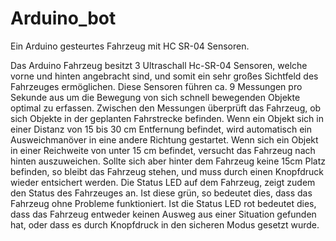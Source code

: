 ﻿# Arduino_bot
Ein Arduino gesteurtes Fahrzeug mit HC SR-04 Sensoren.


Das Arduino Fahrzeug besitzt 3 Ultraschall Hc-SR-04 Sensoren, welche vorne und hinten
angebracht sind, und somit ein sehr großes Sichtfeld des Fahrzeuges ermöglichen. Diese
Sensoren führen ca. 9 Messungen pro Sekunde aus um die Bewegung von sich schnell
bewegenden Objekte optimal zu erfassen. Zwischen den Messungen überprüft das Fahrzeug,
ob sich Objekte in der geplanten Fahrstrecke befinden. Wenn ein Objekt sich in einer
Distanz von 15 bis 30 cm Entfernung befindet, wird automatisch ein Ausweichmanöver in
eine andere Richtung gestartet. Wenn sich ein Objekt in einer Reichweite von unter 15 cm
befindet, versucht das Fahrzeug nach hinten auszuweichen. Sollte sich aber hinter dem
Fahrzeug keine 15cm Platz befinden, so bleibt das Fahrzeug stehen, und muss durch einen
Knopfdruck wieder entsichert werden. Die Status LED auf dem Fahrzeug, zeigt zudem den
Status des Fahrzeuges an. Ist diese grün, so bedeutet dies, dass das Fahrzeug ohne Probleme
funktioniert. Ist die Status LED rot bedeutet dies, dass das Fahrzeug entweder keinen
Ausweg aus einer Situation gefunden hat, oder dass es durch Knopfdruck in den sicheren
Modus gesetzt wurde.